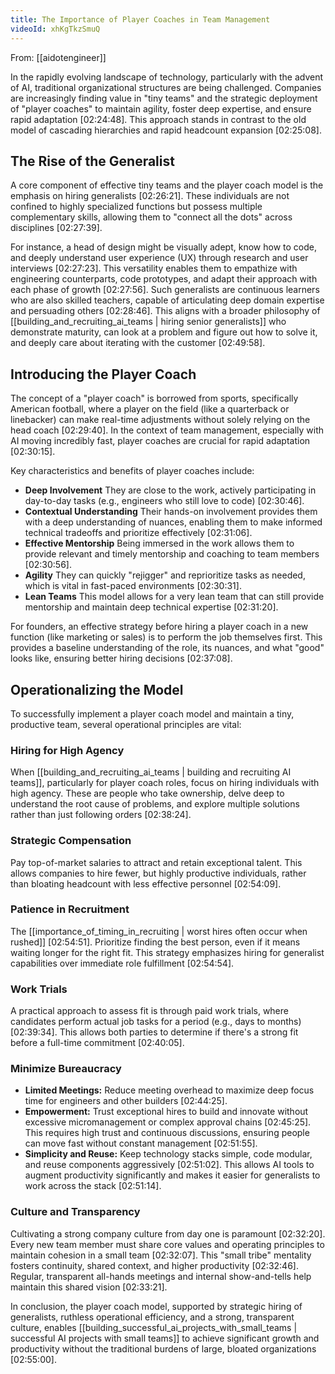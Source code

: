 ```yaml
---
title: The Importance of Player Coaches in Team Management
videoId: xhKgTkzSmuQ
---
```


From: [[aidotengineer]] <br/> 

In the rapidly evolving landscape of technology, particularly with the advent of AI, traditional organizational structures are being challenged. Companies are increasingly finding value in "tiny teams" and the strategic deployment of "player coaches" to maintain agility, foster deep expertise, and ensure rapid adaptation <a class="yt-timestamp" data-t="02:24:48">[02:24:48]</a>. This approach stands in contrast to the old model of cascading hierarchies and rapid headcount expansion <a class="yt-timestamp" data-t="02:25:08">[02:25:08]</a>.

## The Rise of the Generalist
A core component of effective tiny teams and the player coach model is the emphasis on hiring generalists <a class="yt-timestamp" data-t="02:26:21">[02:26:21]</a>. These individuals are not confined to highly specialized functions but possess multiple complementary skills, allowing them to "connect all the dots" across disciplines <a class="yt-timestamp" data-t="02:27:39">[02:27:39]</a>.

For instance, a head of design might be visually adept, know how to code, and deeply understand user experience (UX) through research and user interviews <a class="yt-timestamp" data-t="02:27:23">[02:27:23]</a>. This versatility enables them to empathize with engineering counterparts, code prototypes, and adapt their approach with each phase of growth <a class="yt-timestamp" data-t="02:27:56">[02:27:56]</a>. Such generalists are continuous learners who are also skilled teachers, capable of articulating deep domain expertise and persuading others <a class="yt-timestamp" data-t="02:28:46">[02:28:46]</a>. This aligns with a broader philosophy of [[building_and_recruiting_ai_teams | hiring senior generalists]] who demonstrate maturity, can look at a problem and figure out how to solve it, and deeply care about iterating with the customer <a class="yt-timestamp" data-t="02:49:58">[02:49:58]</a>.

## Introducing the Player Coach
The concept of a "player coach" is borrowed from sports, specifically American football, where a player on the field (like a quarterback or linebacker) can make real-time adjustments without solely relying on the head coach <a class="yt-timestamp" data-t="02:29:40">[02:29:40]</a>. In the context of team management, especially with AI moving incredibly fast, player coaches are crucial for rapid adaptation <a class="yt-timestamp" data-t="02:30:15">[02:30:15]</a>.

Key characteristics and benefits of player coaches include:
*   **Deep Involvement** They are close to the work, actively participating in day-to-day tasks (e.g., engineers who still love to code) <a class="yt-timestamp" data-t="02:30:46">[02:30:46]</a>.
*   **Contextual Understanding** Their hands-on involvement provides them with a deep understanding of nuances, enabling them to make informed technical tradeoffs and prioritize effectively <a class="yt-timestamp" data-t="02:31:06">[02:31:06]</a>.
*   **Effective Mentorship** Being immersed in the work allows them to provide relevant and timely mentorship and coaching to team members <a class="yt-timestamp" data-t="02:30:56">[02:30:56]</a>.
*   **Agility** They can quickly "rejigger" and reprioritize tasks as needed, which is vital in fast-paced environments <a class="yt-timestamp" data-t="02:30:31">[02:30:31]</a>.
*   **Lean Teams** This model allows for a very lean team that can still provide mentorship and maintain deep technical expertise <a class="yt-timestamp" data-t="02:31:20">[02:31:20]</a>.

For founders, an effective strategy before hiring a player coach in a new function (like marketing or sales) is to perform the job themselves first. This provides a baseline understanding of the role, its nuances, and what "good" looks like, ensuring better hiring decisions <a class="yt-timestamp" data-t="02:37:08">[02:37:08]</a>.

## Operationalizing the Model
To successfully implement a player coach model and maintain a tiny, productive team, several operational principles are vital:

### Hiring for High Agency
When [[building_and_recruiting_ai_teams | building and recruiting AI teams]], particularly for player coach roles, focus on hiring individuals with high agency. These are people who take ownership, delve deep to understand the root cause of problems, and explore multiple solutions rather than just following orders <a class="yt-timestamp" data-t="02:38:24">[02:38:24]</a>.

### Strategic Compensation
Pay top-of-market salaries to attract and retain exceptional talent. This allows companies to hire fewer, but highly productive individuals, rather than bloating headcount with less effective personnel <a class="yt-timestamp" data-t="02:54:09">[02:54:09]</a>.

### Patience in Recruitment
The [[importance_of_timing_in_recruiting | worst hires often occur when rushed]] <a class="yt-timestamp" data-t="02:54:51">[02:54:51]</a>. Prioritize finding the best person, even if it means waiting longer for the right fit. This strategy emphasizes hiring for generalist capabilities over immediate role fulfillment <a class="yt-timestamp" data-t="02:54:54">[02:54:54]</a>.

### Work Trials
A practical approach to assess fit is through paid work trials, where candidates perform actual job tasks for a period (e.g., days to months) <a class="yt-timestamp" data-t="02:39:34">[02:39:34]</a>. This allows both parties to determine if there's a strong fit before a full-time commitment <a class="yt-timestamp" data-t="02:40:05">[02:40:05]</a>.

### Minimize Bureaucracy
*   **Limited Meetings:** Reduce meeting overhead to maximize deep focus time for engineers and other builders <a class="yt-timestamp" data-t="02:44:25">[02:44:25]</a>.
*   **Empowerment:** Trust exceptional hires to build and innovate without excessive micromanagement or complex approval chains <a class="yt-timestamp" data-t="02:45:25">[02:45:25]</a>. This requires high trust and continuous discussions, ensuring people can move fast without constant management <a class="yt-timestamp" data-t="02:51:55">[02:51:55]</a>.
*   **Simplicity and Reuse:** Keep technology stacks simple, code modular, and reuse components aggressively <a class="yt-timestamp" data-t="02:51:02">[02:51:02]</a>. This allows AI tools to augment productivity significantly and makes it easier for generalists to work across the stack <a class="yt-timestamp" data-t="02:51:14">[02:51:14]</a>.

### Culture and Transparency
Cultivating a strong company culture from day one is paramount <a class="yt-timestamp" data-t="02:32:20">[02:32:20]</a>. Every new team member must share core values and operating principles to maintain cohesion in a small team <a class="yt-timestamp" data-t="02:32:07">[02:32:07]</a>. This "small tribe" mentality fosters continuity, shared context, and higher productivity <a class="yt-timestamp" data-t="02:32:46">[02:32:46]</a>. Regular, transparent all-hands meetings and internal show-and-tells help maintain this shared vision <a class="yt-timestamp" data-t="02:33:21">[02:33:21]</a>.

In conclusion, the player coach model, supported by strategic hiring of generalists, ruthless operational efficiency, and a strong, transparent culture, enables [[building_successful_ai_projects_with_small_teams | successful AI projects with small teams]] to achieve significant growth and productivity without the traditional burdens of large, bloated organizations <a class="yt-timestamp" data-t="02:55:00">[02:55:00]</a>.